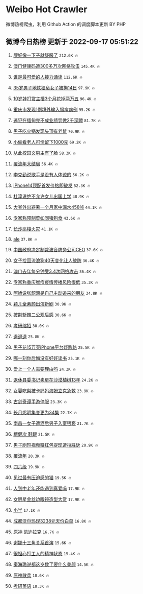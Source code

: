 # Weibo Hot Crawler 



微博热榜爬虫，利用 Github Action 的调度脚本更新 BY PHP 


## 微博今日热榜 更新于 2022-09-17 05:51:22 
1. [腰好像一下子就舒服了](https://s.weibo.com/weibo?q=%23%E8%85%B0%E5%A5%BD%E5%83%8F%E4%B8%80%E4%B8%8B%E5%AD%90%E5%B0%B1%E8%88%92%E6%9C%8D%E4%BA%86%23&t=31&band_rank=1&Refer=top) `212.6K 🔥` 

1. [澳门健康码遭300多万次网络攻击](https://s.weibo.com/weibo?q=%23%E6%BE%B3%E9%97%A8%E5%81%A5%E5%BA%B7%E7%A0%81%E9%81%AD300%E5%A4%9A%E4%B8%87%E6%AC%A1%E7%BD%91%E7%BB%9C%E6%94%BB%E5%87%BB%23&t=31&band_rank=2&Refer=top) `145.4K 🔥` 

1. [谁是最可爱的人接力诵读](https://s.weibo.com/weibo?q=%23%E8%B0%81%E6%98%AF%E6%9C%80%E5%8F%AF%E7%88%B1%E7%9A%84%E4%BA%BA%E6%8E%A5%E5%8A%9B%E8%AF%B5%E8%AF%BB%23&t=31&band_rank=3&Refer=top) `112.6K 🔥` 

1. [35岁男子地铁猥亵女子被拘14日](https://s.weibo.com/weibo?q=%2335%E5%B2%81%E7%94%B7%E5%AD%90%E5%9C%B0%E9%93%81%E7%8C%A5%E4%BA%B5%E5%A5%B3%E5%AD%90%E8%A2%AB%E6%8B%9814%E6%97%A5%23&t=31&band_rank=4&Refer=top) `97.9K 🔥` 

1. [10岁娃打赏主播3个月花掉两万五](https://s.weibo.com/weibo?q=%2310%E5%B2%81%E5%A8%83%E6%89%93%E8%B5%8F%E4%B8%BB%E6%92%AD3%E4%B8%AA%E6%9C%88%E8%8A%B1%E6%8E%89%E4%B8%A4%E4%B8%87%E4%BA%94%23&t=31&band_rank=5&Refer=top) `96.4K 🔥` 

1. [重庆市发现1例境外输入猴痘病例](https://s.weibo.com/weibo?q=%23%E9%87%8D%E5%BA%86%E5%B8%82%E5%8F%91%E7%8E%B01%E4%BE%8B%E5%A2%83%E5%A4%96%E8%BE%93%E5%85%A5%E7%8C%B4%E7%97%98%E7%97%85%E4%BE%8B%23&t=31&band_rank=6&Refer=top) `95.2K 🔥` 

1. [逃犯在缅甸完不成业绩罚做2千深蹲](https://s.weibo.com/weibo?q=%23%E9%80%83%E7%8A%AF%E5%9C%A8%E7%BC%85%E7%94%B8%E5%AE%8C%E4%B8%8D%E6%88%90%E4%B8%9A%E7%BB%A9%E7%BD%9A%E5%81%9A2%E5%8D%83%E6%B7%B1%E8%B9%B2%23&t=31&band_rank=7&Refer=top) `81.7K 🔥` 

1. [男子吃火锅发现头顶有老鼠](https://s.weibo.com/weibo?q=%23%E7%94%B7%E5%AD%90%E5%90%83%E7%81%AB%E9%94%85%E5%8F%91%E7%8E%B0%E5%A4%B4%E9%A1%B6%E6%9C%89%E8%80%81%E9%BC%A0%23&t=31&band_rank=8&Refer=top) `70.9K 🔥` 

1. [小偷看老人可怜留下1000元](https://s.weibo.com/weibo?q=%23%E5%B0%8F%E5%81%B7%E7%9C%8B%E8%80%81%E4%BA%BA%E5%8F%AF%E6%80%9C%E7%95%99%E4%B8%8B1000%E5%85%83%23&t=31&band_rank=9&Refer=top) `69.2K 🔥` 

1. [从此校园文男主有了脸](https://s.weibo.com/weibo?q=%23%E4%BB%8E%E6%AD%A4%E6%A0%A1%E5%9B%AD%E6%96%87%E7%94%B7%E4%B8%BB%E6%9C%89%E4%BA%86%E8%84%B8%23&t=31&band_rank=10&Refer=top) `58.3K 🔥` 

1. [覆流年大结局](https://s.weibo.com/weibo?q=%23%E8%A6%86%E6%B5%81%E5%B9%B4%E5%A4%A7%E7%BB%93%E5%B1%80%23&t=31&band_rank=11&Refer=top) `56.4K 🔥` 

1. [李克勤说歌手是没有人体谅的](https://s.weibo.com/weibo?q=%23%E6%9D%8E%E5%85%8B%E5%8B%A4%E8%AF%B4%E6%AD%8C%E6%89%8B%E6%98%AF%E6%B2%A1%E6%9C%89%E4%BA%BA%E4%BD%93%E8%B0%85%E7%9A%84%23&t=31&band_rank=12&Refer=top) `56.2K 🔥` 

1. [iPhone14顶配首发价格即破发](https://s.weibo.com/weibo?q=%23iPhone14%E9%A1%B6%E9%85%8D%E9%A6%96%E5%8F%91%E4%BB%B7%E6%A0%BC%E5%8D%B3%E7%A0%B4%E5%8F%91%23&t=31&band_rank=13&Refer=top) `52.3K 🔥` 

1. [杜淳说绝不允许女儿出国上学](https://s.weibo.com/weibo?q=%23%E6%9D%9C%E6%B7%B3%E8%AF%B4%E7%BB%9D%E4%B8%8D%E5%85%81%E8%AE%B8%E5%A5%B3%E5%84%BF%E5%87%BA%E5%9B%BD%E4%B8%8A%E5%AD%A6%23&t=31&band_rank=14&Refer=top) `48.9K 🔥` 

1. [大爷外出避暑一个月家中漏水458吨](https://s.weibo.com/weibo?q=%23%E5%A4%A7%E7%88%B7%E5%A4%96%E5%87%BA%E9%81%BF%E6%9A%91%E4%B8%80%E4%B8%AA%E6%9C%88%E5%AE%B6%E4%B8%AD%E6%BC%8F%E6%B0%B4458%E5%90%A8%23&t=31&band_rank=15&Refer=top) `44.1K 🔥` 

1. [专家称预制菜如同猪狗食](https://s.weibo.com/weibo?q=%23%E4%B8%93%E5%AE%B6%E7%A7%B0%E9%A2%84%E5%88%B6%E8%8F%9C%E5%A6%82%E5%90%8C%E7%8C%AA%E7%8B%97%E9%A3%9F%23&t=31&band_rank=16&Refer=top) `43.6K 🔥` 

1. [长沙高楼火灾](https://s.weibo.com/weibo?q=%23%E9%95%BF%E6%B2%99%E9%AB%98%E6%A5%BC%E7%81%AB%E7%81%BE%23&t=31&band_rank=17&Refer=top) `41.1K 🔥` 

1. [ale](https://s.weibo.com/weibo?q=ale&t=31&band_rank=18&Refer=top) `37.8K 🔥` 

1. [中国政府决定制裁波音防务公司CEO](https://s.weibo.com/weibo?q=%23%E4%B8%AD%E5%9B%BD%E6%94%BF%E5%BA%9C%E5%86%B3%E5%AE%9A%E5%88%B6%E8%A3%81%E6%B3%A2%E9%9F%B3%E9%98%B2%E5%8A%A1%E5%85%AC%E5%8F%B8CEO%23&t=31&band_rank=19&Refer=top) `37.6K 🔥` 

1. [女子捡回流浪狗40天变化让人破防](https://s.weibo.com/weibo?q=%23%E5%A5%B3%E5%AD%90%E6%8D%A1%E5%9B%9E%E6%B5%81%E6%B5%AA%E7%8B%9740%E5%A4%A9%E5%8F%98%E5%8C%96%E8%AE%A9%E4%BA%BA%E7%A0%B4%E9%98%B2%23&t=31&band_rank=20&Refer=top) `36.4K 🔥` 

1. [澳门去年每分钟受3.4次网络攻击](https://s.weibo.com/weibo?q=%23%E6%BE%B3%E9%97%A8%E5%8E%BB%E5%B9%B4%E6%AF%8F%E5%88%86%E9%92%9F%E5%8F%973.4%E6%AC%A1%E7%BD%91%E7%BB%9C%E6%94%BB%E5%87%BB%23&t=31&band_rank=21&Refer=top) `36.4K 🔥` 

1. [专家称重庆猴痘疫情传播风险很低](https://s.weibo.com/weibo?q=%23%E4%B8%93%E5%AE%B6%E7%A7%B0%E9%87%8D%E5%BA%86%E7%8C%B4%E7%97%98%E7%96%AB%E6%83%85%E4%BC%A0%E6%92%AD%E9%A3%8E%E9%99%A9%E5%BE%88%E4%BD%8E%23&t=31&band_rank=22&Refer=top) `35.3K 🔥` 

1. [阿娇说张韶涵是自己主动追来的朋友](https://s.weibo.com/weibo?q=%23%E9%98%BF%E5%A8%87%E8%AF%B4%E5%BC%A0%E9%9F%B6%E6%B6%B5%E6%98%AF%E8%87%AA%E5%B7%B1%E4%B8%BB%E5%8A%A8%E8%BF%BD%E6%9D%A5%E7%9A%84%E6%9C%8B%E5%8F%8B%23&t=31&band_rank=23&Refer=top) `34.8K 🔥` 

1. [颖儿全素颜出演新剧](https://s.weibo.com/weibo?q=%23%E9%A2%96%E5%84%BF%E5%85%A8%E7%B4%A0%E9%A2%9C%E5%87%BA%E6%BC%94%E6%96%B0%E5%89%A7%23&t=31&band_rank=24&Refer=top) `30.9K 🔥` 

1. [披荆斩棘二公观后感](https://s.weibo.com/weibo?q=%23%E6%8A%AB%E8%8D%86%E6%96%A9%E6%A3%98%E4%BA%8C%E5%85%AC%E8%A7%82%E5%90%8E%E6%84%9F%23&t=31&band_rank=25&Refer=top) `30.6K 🔥` 

1. [考研缩招](https://s.weibo.com/weibo?q=%23%E8%80%83%E7%A0%94%E7%BC%A9%E6%8B%9B%23&t=31&band_rank=26&Refer=top) `30.0K 🔥` 

1. [退退退](https://s.weibo.com/weibo?q=%E9%80%80%E9%80%80%E9%80%80&t=31&band_rank=27&Refer=top) `25.8K 🔥` 

1. [男子花15万买iPhone平台疑跑路](https://s.weibo.com/weibo?q=%23%E7%94%B7%E5%AD%90%E8%8A%B115%E4%B8%87%E4%B9%B0iPhone%E5%B9%B3%E5%8F%B0%E7%96%91%E8%B7%91%E8%B7%AF%23&t=31&band_rank=28&Refer=top) `25.5K 🔥` 

1. [哪一刻你后悔没有好好读书](https://s.weibo.com/weibo?q=%23%E5%93%AA%E4%B8%80%E5%88%BB%E4%BD%A0%E5%90%8E%E6%82%94%E6%B2%A1%E6%9C%89%E5%A5%BD%E5%A5%BD%E8%AF%BB%E4%B9%A6%23&t=31&band_rank=29&Refer=top) `25.1K 🔥` 

1. [爱上一个人需要理由吗](https://s.weibo.com/weibo?q=%23%E7%88%B1%E4%B8%8A%E4%B8%80%E4%B8%AA%E4%BA%BA%E9%9C%80%E8%A6%81%E7%90%86%E7%94%B1%E5%90%97%23&t=31&band_rank=30&Refer=top) `24.3K 🔥` 

1. [退休县委书记卖房在沙漠植树13年](https://s.weibo.com/weibo?q=%23%E9%80%80%E4%BC%91%E5%8E%BF%E5%A7%94%E4%B9%A6%E8%AE%B0%E5%8D%96%E6%88%BF%E5%9C%A8%E6%B2%99%E6%BC%A0%E6%A4%8D%E6%A0%9113%E5%B9%B4%23&t=31&band_rank=31&Refer=top) `24.2K 🔥` 

1. [女婴吃梨被卡妈妈海姆立克急救](https://s.weibo.com/weibo?q=%23%E5%A5%B3%E5%A9%B4%E5%90%83%E6%A2%A8%E8%A2%AB%E5%8D%A1%E5%A6%88%E5%A6%88%E6%B5%B7%E5%A7%86%E7%AB%8B%E5%85%8B%E6%80%A5%E6%95%91%23&t=31&band_rank=32&Refer=top) `23.9K 🔥` 

1. [古剑奇谭手游停服](https://s.weibo.com/weibo?q=%23%E5%8F%A4%E5%89%91%E5%A5%87%E8%B0%AD%E6%89%8B%E6%B8%B8%E5%81%9C%E6%9C%8D%23&t=31&band_rank=33&Refer=top) `23.3K 🔥` 

1. [长月烬明集变更为34集](https://s.weibo.com/weibo?q=%23%E9%95%BF%E6%9C%88%E7%83%AC%E6%98%8E%E9%9B%86%E5%8F%98%E6%9B%B4%E4%B8%BA34%E9%9B%86%23&t=31&band_rank=34&Refer=top) `22.7K 🔥` 

1. [南昌一女子遭酒后男子入室猥亵](https://s.weibo.com/weibo?q=%23%E5%8D%97%E6%98%8C%E4%B8%80%E5%A5%B3%E5%AD%90%E9%81%AD%E9%85%92%E5%90%8E%E7%94%B7%E5%AD%90%E5%85%A5%E5%AE%A4%E7%8C%A5%E4%BA%B5%23&t=31&band_rank=35&Refer=top) `21.7K 🔥` 

1. [檀健次 鞋跟](https://s.weibo.com/weibo?q=%E6%AA%80%E5%81%A5%E6%AC%A1%20%E9%9E%8B%E8%B7%9F&t=31&band_rank=36&Refer=top) `21.5K 🔥` 

1. [男子刷短视频赚红包提现遭拒胜诉](https://s.weibo.com/weibo?q=%23%E7%94%B7%E5%AD%90%E5%88%B7%E7%9F%AD%E8%A7%86%E9%A2%91%E8%B5%9A%E7%BA%A2%E5%8C%85%E6%8F%90%E7%8E%B0%E9%81%AD%E6%8B%92%E8%83%9C%E8%AF%89%23&t=31&band_rank=37&Refer=top) `20.9K 🔥` 

1. [覆流年](https://s.weibo.com/weibo?q=%E8%A6%86%E6%B5%81%E5%B9%B4&t=31&band_rank=38&Refer=top) `20.3K 🔥` 

1. [四六级](https://s.weibo.com/weibo?q=%E5%9B%9B%E5%85%AD%E7%BA%A7&t=31&band_rank=39&Refer=top) `19.9K 🔥` 

1. [见过最有压迫感的猫](https://s.weibo.com/weibo?q=%23%E8%A7%81%E8%BF%87%E6%9C%80%E6%9C%89%E5%8E%8B%E8%BF%AB%E6%84%9F%E7%9A%84%E7%8C%AB%23&t=31&band_rank=40&Refer=top) `19.5K 🔥` 

1. [人到中老年还能遇到真爱吗](https://s.weibo.com/weibo?q=%23%E4%BA%BA%E5%88%B0%E4%B8%AD%E8%80%81%E5%B9%B4%E8%BF%98%E8%83%BD%E9%81%87%E5%88%B0%E7%9C%9F%E7%88%B1%E5%90%97%23&t=31&band_rank=41&Refer=top) `17.9K 🔥` 

1. [女明星金丝边眼镜造型大赏](https://s.weibo.com/weibo?q=%23%E5%A5%B3%E6%98%8E%E6%98%9F%E9%87%91%E4%B8%9D%E8%BE%B9%E7%9C%BC%E9%95%9C%E9%80%A0%E5%9E%8B%E5%A4%A7%E8%B5%8F%23&t=31&band_rank=42&Refer=top) `17.9K 🔥` 

1. [小半](https://s.weibo.com/weibo?q=%E5%B0%8F%E5%8D%8A&t=31&band_rank=43&Refer=top) `17.1K 🔥` 

1. [成都沃尔玛现3238元天价白菜](https://s.weibo.com/weibo?q=%23%E6%88%90%E9%83%BD%E6%B2%83%E5%B0%94%E7%8E%9B%E7%8E%B03238%E5%85%83%E5%A4%A9%E4%BB%B7%E7%99%BD%E8%8F%9C%23&t=31&band_rank=44&Refer=top) `16.8K 🔥` 

1. [原神 凯迪拉克](https://s.weibo.com/weibo?q=%E5%8E%9F%E7%A5%9E%20%E5%87%AF%E8%BF%AA%E6%8B%89%E5%85%8B&t=31&band_rank=45&Refer=top) `16.7K 🔥` 

1. [谢娜十三角关系首演](https://s.weibo.com/weibo?q=%23%E8%B0%A2%E5%A8%9C%E5%8D%81%E4%B8%89%E8%A7%92%E5%85%B3%E7%B3%BB%E9%A6%96%E6%BC%94%23&t=31&band_rank=46&Refer=top) `15.6K 🔥` 

1. [很担心打工人的精神状态](https://s.weibo.com/weibo?q=%23%E5%BE%88%E6%8B%85%E5%BF%83%E6%89%93%E5%B7%A5%E4%BA%BA%E7%9A%84%E7%B2%BE%E7%A5%9E%E7%8A%B6%E6%80%81%23&t=31&band_rank=47&Refer=top) `15.4K 🔥` 

1. [秦海璐说都这岁数了要什么美颜](https://s.weibo.com/weibo?q=%23%E7%A7%A6%E6%B5%B7%E7%92%90%E8%AF%B4%E9%83%BD%E8%BF%99%E5%B2%81%E6%95%B0%E4%BA%86%E8%A6%81%E4%BB%80%E4%B9%88%E7%BE%8E%E9%A2%9C%23&t=31&band_rank=48&Refer=top) `14.5K 🔥` 

1. [原神散兵](https://s.weibo.com/weibo?q=%23%E5%8E%9F%E7%A5%9E%E6%95%A3%E5%85%B5%23&t=31&band_rank=49&Refer=top) `10.6K 🔥` 

1. [考研英语](https://s.weibo.com/weibo?q=%E8%80%83%E7%A0%94%E8%8B%B1%E8%AF%AD&t=31&band_rank=50&Refer=top) `10.3K 🔥` 

